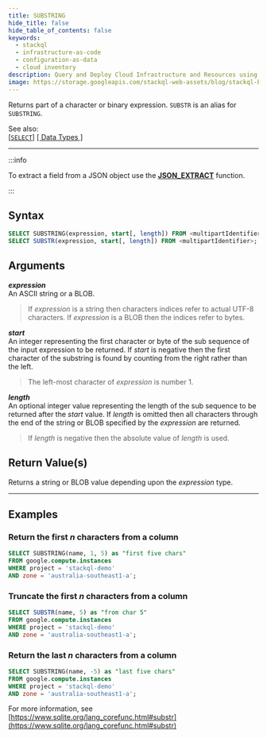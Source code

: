 ```yaml
---
title: SUBSTRING
hide_title: false
hide_table_of_contents: false
keywords:
  - stackql
  - infrastructure-as-code
  - configuration-as-data
  - cloud inventory
description: Query and Deploy Cloud Infrastructure and Resources using SQL
image: https://storage.googleapis.com/stackql-web-assets/blog/stackql-blog-post-featured-image.png
---
```

Returns part of a character or binary expression.  `SUBSTR` is an alias for `SUBSTRING`.

See also:  
[[` SELECT `]](/docs/language-spec/select) [[ Data Types ]](/docs/language-spec/data-types)

* * * 

:::info

To extract a field from a JSON object use the [**JSON_EXTRACT**](/docs/language-spec/functions/json/json_extract) function.

:::

## Syntax

```sql
SELECT SUBSTRING(expression, start[, length]) FROM <multipartIdentifier>;
SELECT SUBSTR(expression, start[, length]) FROM <multipartIdentifier>;
```

## Arguments

__*expression*__  
An ASCII string or a BLOB.

> If *expression* is a string then characters indices refer to actual UTF-8 characters. If *expression* is a BLOB then the indices refer to bytes.

__*start*__  
An integer representing the first character or byte of the sub sequence of the input expression to be returned.  If *start* is negative then the first character of the substring is found by counting from the right rather than the left.

> The left-most character of *expression* is number 1.

__*length*__  
An optional integer value representing the length of the sub sequence to be returned after the *start* value.  If *length* is omitted then all characters through the end of the string or BLOB specified by the *expression* are returned.

> If *length* is negative then the absolute value of *length* is used.

## Return Value(s)

Returns a string or BLOB value depending upon the *expression* type.

* * *

## Examples

### Return the first *n* characters from a column

```sql
SELECT SUBSTRING(name, 1, 5) as "first five chars" 
FROM google.compute.instances 
WHERE project = 'stackql-demo' 
AND zone = 'australia-southeast1-a';
```

### Truncate the first *n* characters from a column

```sql
SELECT SUBSTR(name, 5) as "from char 5" 
FROM google.compute.instances 
WHERE project = 'stackql-demo' 
AND zone = 'australia-southeast1-a';
```
### Return the last *n* characters from a column

```sql
SELECT SUBSTRING(name, -5) as "last five chars" 
FROM google.compute.instances 
WHERE project = 'stackql-demo' 
AND zone = 'australia-southeast1-a';
```

For more information, see [https://www.sqlite.org/lang_corefunc.html#substr](https://www.sqlite.org/lang_corefunc.html#substr)